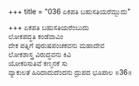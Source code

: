 +++
title = "036 ಏಕಪತಿ ಬಹುಸತಿಯರೆಮ್ಬುದು"

+++
ಏಕಪತಿ ಬಹುಸತಿಯರೆಂಬುದು  
ಲೋಕಪದ್ಧತಿ ಕಂಡೆವಾವಿಂ  
ದೇಕ ಪತ್ನಿಗೆ ಪುರುಷಪಂಚಕವನು ಮಹಾದೇವ   
ಲೋಕಶಾಸ್ತ್ರ ವಿರುದ್ಧವನು ಕಿವಿ  
ಯೋಕರಿಸುತಿವೆ ಕಣ್ಮನಕೆ ಸು  
ವ್ಯಾಕುಲತೆ ಹಿರಿದಾದುದೆಂದನು ದ್ರುಪದ ಭೂಪಾಲ      ॥36॥